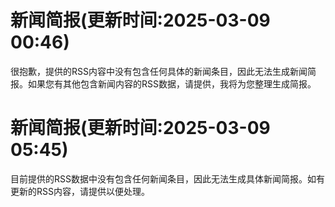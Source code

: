 # 新闻简报(更新时间:2025-03-09 00:46)

很抱歉，提供的RSS内容中没有包含任何具体的新闻条目，因此无法生成新闻简报。如果您有其他包含新闻内容的RSS数据，请提供，我将为您整理生成简报。
# 新闻简报(更新时间:2025-03-09 05:45)

目前提供的RSS数据中没有包含任何新闻条目，因此无法生成具体新闻简报。如有更新的RSS内容，请提供以便处理。